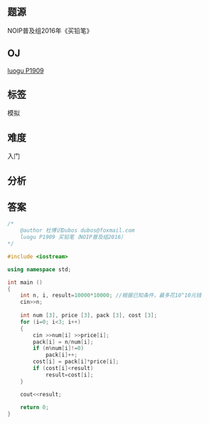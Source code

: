 ## 题源  
NOIP普及组2016年《买铅笔》  
## OJ  
[luogu P1909](https://www.luogu.org/problemnew/show/P1909)  
## 标签  
模拟  
## 难度  
入门  

## 分析  
## 答案  
```cpp
/* 	
	@author 杜博识Dubos dubos@foxmail.com
	luogu P1909 买铅笔（NOIP普及组2016） 
*/

#include <iostream>

using namespace std;

int main ()
{
	int n, i, result=10000*10000; //根据已知条件，最多花10^10元钱 
	cin>>n;
	
	int num [3], price [3], pack [3], cost [3];
	for (i=0; i<3; i++)
	{
		cin >>num[i] >>price[i];
		pack[i] = n/num[i];
		if (n%num[i]!=0)
			pack[i]++;
		cost[i] = pack[i]*price[i];
		if (cost[i]<result)
			result=cost[i];
	}

	cout<<result;
	
	return 0;
}
```
